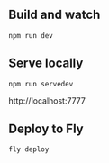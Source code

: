 ## Build and watch

`npm run dev`

## Serve locally

`npm run servedev`

http://localhost:7777

## Deploy to Fly

`fly deploy`
